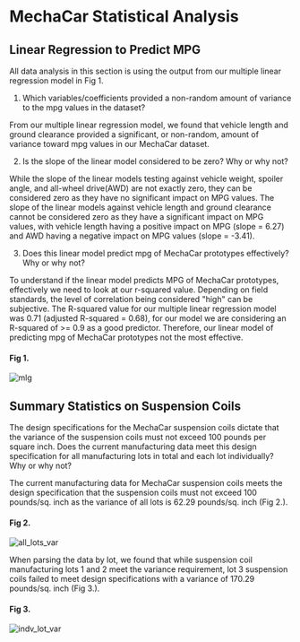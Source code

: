 # MechaCar Statistical Analysis

## Linear Regression to Predict MPG
All data analysis in this section is using the output from our multiple linear regression model in Fig 1.

1. Which variables/coefficients provided a non-random amount of variance to the mpg values in the dataset?

From our multiple linear regression model, we found that vehicle length and ground clearance provided a significant, or non-random, amount of variance toward mpg values in our MechaCar dataset. 

2. Is the slope of the linear model considered to be zero? Why or why not?

While the slope of the linear models testing against vehicle weight, spoiler angle, and all-wheel drive(AWD) are not exactly zero, they can be considered zero as they have no significant impact on MPG values. The slope of the linear models against vehicle length and ground clearance cannot be considered zero as they have a significant impact on MPG values, with vehicle length having a positive impact on MPG (slope = 6.27) and AWD having a negative impact on MPG values (slope = -3.41).

3. Does this linear model predict mpg of MechaCar prototypes effectively? Why or why not?

To understand if the linear model predicts MPG of MechaCar prototypes, effectively we need to look at our r-squared value. Depending on field standards, the level of correlation being considered "high" can be subjective. The R-squared value for our multiple linear regression model was 0.71 (adjusted R-squared = 0.68), for our model we are considering an R-squared of  >= 0.9 as a good predictor. Therefore, our linear model of predicting mpg of MechaCar prototypes not the most effective. 

#### Fig 1.

![mlg](https://user-images.githubusercontent.com/108199140/195467628-f7dff7c6-4295-4e4e-8b63-ee070502cf7c.PNG)

## Summary Statistics on Suspension Coils

The design specifications for the MechaCar suspension coils dictate that the variance of the suspension coils must not exceed 100 pounds per square inch. Does the current manufacturing data meet this design specification for all manufacturing lots in total and each lot individually? Why or why not?

The current manufacturing data for MechaCar suspension coils meets the design specification that the suspension coils must not exceed 100 pounds/sq. inch as the variance of all lots is 62.29 pounds/sq. inch (Fig 2.).

#### Fig 2. 
![all_lots_var](https://user-images.githubusercontent.com/108199140/195468160-d6da8ddb-5175-46e1-9484-1b3633bfed53.PNG)

When parsing the data by lot, we found that while suspension coil manufacturing lots 1 and 2 meet the variance requirement, lot 3 suspension coils failed to meet design specifications with a variance of 170.29 pounds/sq. inch (Fig 3.).

#### Fig 3.
![indv_lot_var](https://user-images.githubusercontent.com/108199140/195468299-3ed84302-63fc-4180-be38-5a2764884fdc.PNG)




















